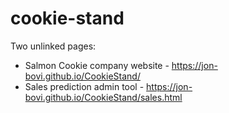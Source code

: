 # cookie-stand

Two unlinked pages:
- Salmon Cookie company website -  https://jon-bovi.github.io/CookieStand/
- Sales prediction admin tool -  https://jon-bovi.github.io/CookieStand/sales.html
